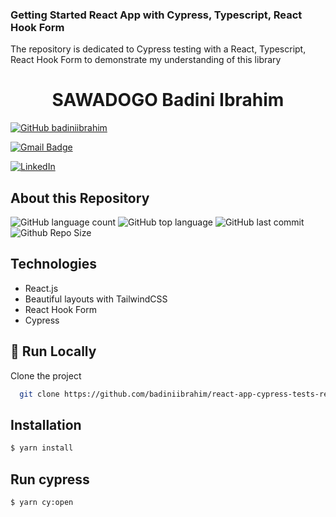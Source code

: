 ### Getting Started React App with Cypress, Typescript, React Hook Form

The repository is dedicated to Cypress testing with a React, Typescript, React Hook Form to demonstrate my understanding of this library

<h1 align="center">
  SAWADOGO Badini Ibrahim
</h1>

[![GitHub badiniibrahim](https://img.shields.io/github/followers/badiniibrahim?label=follow&style=social)](https://github.com/badiniibrahim)

[![Gmail Badge](https://img.shields.io/badge/-sawadogo.badiniibrahim@gmail.com-c14438?style=flat-square&logo=Gmail&logoColor=white&link=sawadogo.badiniibrahim@gmail.com)](mailto:sawadogo.badiniibrahim@gmail.com)

[![LinkedIn](https://img.shields.io/badge/linkedin-%230077B5.svg?style=for-the-badge&logo=linkedin&logoColor=white)](https://www.linkedin.com/in/badini-ibrahim-s-306b119b/)

## About this Repository
![GitHub language count](https://img.shields.io/github/languages/count/react-app-cypress-tests-registration-page)
![GitHub top language](https://img.shields.io/github/languages/top/react-app-cypress-tests-registration-page)
![GitHub last commit](https://img.shields.io/github/last-commit/react-app-cypress-tests-registration-page)
![Github Repo Size](https://img.shields.io/github/repo-size/react-app-cypress-tests-registration-page)

## Technologies
- React.js
- Beautiful layouts with TailwindCSS
- React Hook Form
- Cypress
  
## :running: Run Locally
Clone the project

```bash
  git clone https://github.com/badiniibrahim/react-app-cypress-tests-registration-page.git
```
## Installation

```bash
$ yarn install
```
## Run cypress

```bash
$ yarn cy:open
```
